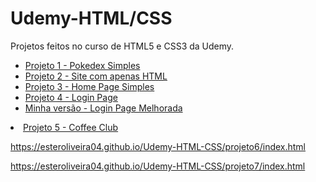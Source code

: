 # Udemy-HTML/CSS
 Projetos feitos no curso de HTML5 e CSS3 da Udemy.

<ul>
<li><a href="https://esteroliveira04.github.io/Udemy-HTML-CSS/projeto1/index.html">Projeto 1 - Pokedex Simples</a></li>

<li><a href="https://esteroliveira04.github.io/Udemy-HTML-CSS/projeto2/index.html">Projeto 2 - Site com apenas HTML</a></li>


<li><a href="https://esteroliveira04.github.io/Udemy-HTML-CSS/projeto3/index.html">Projeto 3 - Home Page Simples</a></li>

<li><a href="https://esteroliveira04.github.io/Udemy-HTML-CSS/projeto4/index.html"> Projeto 4 - Login Page</a></li>

<li><a href="https://esteroliveira04.github.io/Udemy-HTML-CSS/projeto4/login2.html">Minha versão - Login Page Melhorada</a></li>
</ul>

<li><a href="https://esteroliveira04.github.io/Udemy-HTML-CSS/projeto5/index.html">Projeto 5 - Coffee Club</a></li>
</ul>

https://esteroliveira04.github.io/Udemy-HTML-CSS/projeto6/index.html

https://esteroliveira04.github.io/Udemy-HTML-CSS/projeto7/index.html